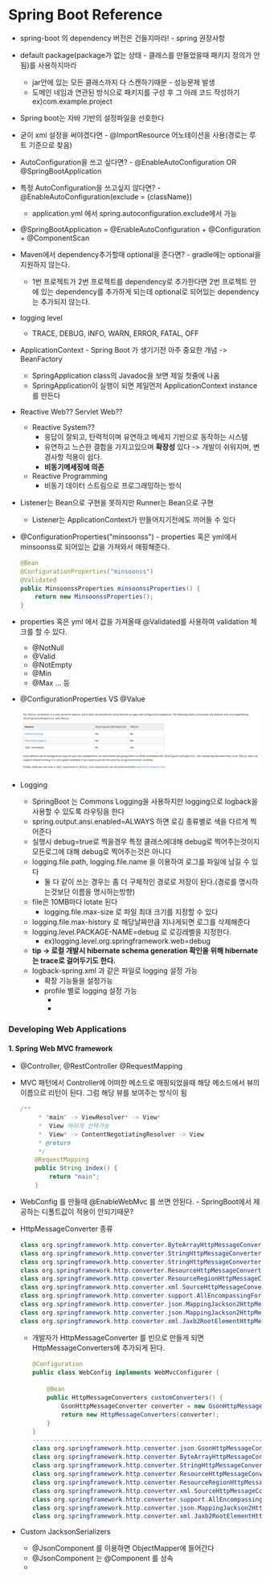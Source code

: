 # Spring Boot Reference

- spring-boot 의 dependency 버전은 건들지마라! - spring 권장사항

- default package(package가 없는 상태 - 클래스를 만들었을때 패키지 정의가 안됨)를 사용하지마라

  - jar안에 있는 모든 클래스까지 다 스캔하기때문 - 성능문제 발생
  - 도메인 네임과 연관된 방식으로 패키지를 구성 후 그 아래 코드 작성하기 ex)com.example.project

- Spring boot는 자바 기반의 설정파일을 선호한다

- 굳이 xml 설정을 써야겠다면 - @ImportResource 어노테이션을 사용(경로는 루트 기준으로 찾음)

- AutoConfiguration을 쓰고 싶다면? - @EnableAutoConfiguration OR @SpringBootApplication

- 특정 AutoConfiguration을 쓰고싶지 않다면? - @EnableAutoConfiguration(exclude = {className})

  - application.yml 에서 spring.autoconfiguration.exclude에서 가능

- @SpringBootApplication = @EnableAutoConfiguration + @Configuration + @ComponentScan

- Maven에서 dependency추가할때 optional을 준다면? - gradle에는 optional을 지원하지 않는다.

  - 1번 프로젝트가 2번 프로젝트를 dependency로 추가한다면 2번 프로젝트 안에 있는 dependency를 추가하게 되는데 optional로 되어있는 dependency는 추가되지 않는다.

- logging level

  - TRACE, DEBUG, INFO, WARN, ERROR, FATAL, OFF

- ApplicationContext - Spring Boot 가 생기기전 아주 중요한 개념 -> BeanFactory

  - SpringApplication class의 Javadoc을 보면 제일 첫줄에 나옴
  - SpringApplication이 실행이 되면 제일먼저 ApplicationContext instance 를 만든다

- Reactive Web?? Servlet Web??

  - Reactive System??
    - 응답이 잘되고, 탄력적이며 유연하고 메세지 기반으로 동작하는 시스템
    - 유연하고 느슨한 결합을 가지고있으며 **확장성** 있다 -> 개발이 쉬워지며, 변경사항 적용이 쉽다.
    - **비동기메세징에 의존**
  - Reactive Programming
    - 비동기 데이터 스트림으로 프로그래밍하는 방식

- Listener는 Bean으로 구현을 못하지만 Runner는 Bean으로 구현

  - Listener는 ApplicationContext가 만들어지기전에도 끼어들 수 있다

- @ConfigurationProperties("minsoonss") - properties 혹은 yml에서 minsoonss로 되어있는 값을 가져와서 매핑해준다.

  ```java
  @Bean
  @ConfigurationProperties("minsoonss")
  @Validated
  public MinsoonssProperties minsoonssProperties() {
      return new MinsoonssProperties();
  }
  ```

- properties 혹은 yml 에서 값을 가져올때 @Validated를 사용하여 validation 체크를 할 수 있다.

  - @NotNull
  - @Valid
  - @NotEmpty
  - @Min
  - @Max ... 등

- @ConfigurationProperties VS @Value

  <img src="../image-20200210141516690.png" alt="image-20200210141516690" style="zoom:150%;" />

- Logging
  - SpringBoot 는 Commons Logging을 사용하지만 logging으로 logback을 사용할 수 있도록 라우팅을 한다
  - spring.output.ansi.enabled=ALWAYS 하면 로깅 종류별로 색을 다르게 찍어준다
  - 실행시 debug=true로 찍을경우 특정 클래스에대해 debug로 찍어주는것이지 모든로그에 대해 debug로 찍어주는것은 아니다
  - logging.file.path, logging.file.name 을 이용하여 로그를 파일에 남길 수 있다
    - 둘 다 같이 쓰는 경우는 좀 더 구체적인 경로로 저장이 된다.(경로를 명시하는것보단 이름을 명시하는방향)
  - file은 10MB마다 lotate 된다
    - logging.file.max-size 로 파일 최대 크기를 지정할 수 있다
  - logging.file.max-history 로 해당날짜만큼 지나게되면 로그를 삭제해준다
  - logging.level.PACKAGE-NAME=debug 로 로깅레벨을 지정한다.
    - ex)logging.level.org.springframework.web=debug
  - **tip -> 로컬 개발시 hibernate schema generation 확인을 위해 hibernate는 trace로 걸어두기도 한다.**
  - logback-spring.xml 과 같은 파일로 logging 설정 가능
    - 확장 기능들을 설정가능
    - profile 별로 logging 설정 가능 
      - <springProfile name="dev"> 
      - <springProfile name="!dev">

### Developing Web Applications

#### 1. Spring Web MVC framework

- @Controller, @RestController @RequestMapping

- MVC 패턴에서 Controller에 어떠한 메소드로 매핑되었을때 해당 메소드에서 뷰의 이름으로 리턴이 된다. 그럼 해당 뷰를 보여주는 방식이 됨

  ```java
  /**
       * "main" -> ViewResolver* -> View*
       *  View 여러개 선택가능
       *  View* -> ContentNegotiatingResolver -> View
       * @return
       */
      @RequestMapping
      public String index() {
          return "main";
      }
  ```

- WebConfig 를 만들때 @EnableWebMvc 를 쓰면 안된다. - SpringBoot에서 제공하는 디폴트값이 적용이 안되기때문?

- HttpMessageConverter 종류

  ```java
  class org.springframework.http.converter.ByteArrayHttpMessageConverter 
  class org.springframework.http.converter.StringHttpMessageConverter 
  class org.springframework.http.converter.StringHttpMessageConverter 
  class org.springframework.http.converter.ResourceHttpMessageConverter 
  class org.springframework.http.converter.ResourceRegionHttpMessageConverter 
  class org.springframework.http.converter.xml.SourceHttpMessageConverter 
  class org.springframework.http.converter.support.AllEncompassingFormHttpMessageConverter 
  class org.springframework.http.converter.json.MappingJackson2HttpMessageConverter 
  class org.springframework.http.converter.json.MappingJackson2HttpMessageConverter 
  class org.springframework.http.converter.xml.Jaxb2RootElementHttpMessageConverter 
  ```

  - 개발자가 HttpMessageConverter 를 빈으로 만들게 되면 HttpMessageConverters에 추가되게 된다.

    ```java
    @Configuration
    public class WebConfig implements WebMvcConfigurer {
    
        @Bean
        public HttpMessageConverters customConverters() {
            GsonHttpMessageConverter converter = new GsonHttpMessageConverter();
            return new HttpMessageConverters(converter);
        }
    }
    --------------------------------------------------------------------------
    class org.springframework.http.converter.json.GsonHttpMessageConverter 
    class org.springframework.http.converter.ByteArrayHttpMessageConverter 
    class org.springframework.http.converter.StringHttpMessageConverter 
    class org.springframework.http.converter.ResourceHttpMessageConverter 
    class org.springframework.http.converter.ResourceRegionHttpMessageConverter 
    class org.springframework.http.converter.xml.SourceHttpMessageConverter 
    class org.springframework.http.converter.support.AllEncompassingFormHttpMessageConverter 
    class org.springframework.http.converter.json.MappingJackson2HttpMessageConverter 
    class org.springframework.http.converter.xml.Jaxb2RootElementHttpMessageConverter 
    ```

- Custom JacksonSerializers

  - @JsonComponent 를 이용하면 ObjectMapper에 들어간다
  - @JsonComponent 는 @Component 를 상속
  - 



